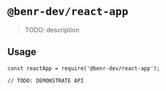 # `@benr-dev/react-app`

> TODO: description

## Usage

```
const reactApp = require('@benr-dev/react-app');

// TODO: DEMONSTRATE API
```
